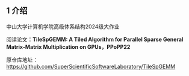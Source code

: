 ## 1 介绍

中山大学计算机学院高级体系结构2024级大作业

阅读论文：**TileSpGEMM: A Tiled Algorithm for Parallel Sparse General Matrix-Matrix Multiplication on GPUs，PPoPP22**

原仓库地址：https://github.com/SuperScientificSoftwareLaboratory/TileSpGEMM

